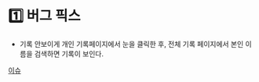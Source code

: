 # 1️⃣ 버그 픽스

* 기록 안보이게 개인 기록페이지에서 눈을 클릭한 후, 전체 기록 페이지에서 본인 이름을 검색하면 기록이 보인다.

[이슈](https://github.com/RIDE-THE-WAVE/Frontend/issues/40)